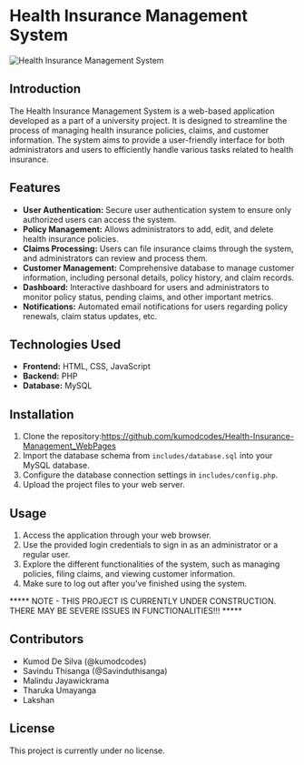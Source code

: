 # Health Insurance Management System

![Health Insurance Management System](https://images.app.goo.gl/iQbHL8SQwgVrar3m6)

## Introduction
The Health Insurance Management System is a web-based application developed as a part of a university project. It is designed to streamline the process of managing health insurance policies, claims, and customer information. The system aims to provide a user-friendly interface for both administrators and users to efficiently handle various tasks related to health insurance.

## Features
- **User Authentication:** Secure user authentication system to ensure only authorized users can access the system.
- **Policy Management:** Allows administrators to add, edit, and delete health insurance policies.
- **Claims Processing:** Users can file insurance claims through the system, and administrators can review and process them.
- **Customer Management:** Comprehensive database to manage customer information, including personal details, policy history, and claim records.
- **Dashboard:** Interactive dashboard for users and administrators to monitor policy status, pending claims, and other important metrics.
- **Notifications:** Automated email notifications for users regarding policy renewals, claim status updates, etc.

## Technologies Used
- **Frontend:** HTML, CSS, JavaScript
- **Backend:** PHP
- **Database:** MySQL

## Installation
1. Clone the repository:https://github.com/kumodcodes/Health-Insurance-Management_WebPages
2. Import the database schema from `includes/database.sql` into your MySQL database.
3. Configure the database connection settings in `includes/config.php`.
4. Upload the project files to your web server.

## Usage
1. Access the application through your web browser.
2. Use the provided login credentials to sign in as an administrator or a regular user.
3. Explore the different functionalities of the system, such as managing policies, filing claims, and viewing customer information.
4. Make sure to log out after you've finished using the system.
   
  ***** NOTE - THIS PROJECT IS CURRENTLY UNDER CONSTRUCTION. THERE MAY BE SEVERE ISSUES IN FUNCTIONALITIES!!! *****

## Contributors
- Kumod De Silva (@kumodcodes)
- Savindu Thisanga (@Savinduthisanga)
- Malindu Jayawickrama
- Tharuka Umayanga
- Lakshan 

## License
This project is currently under no license.
